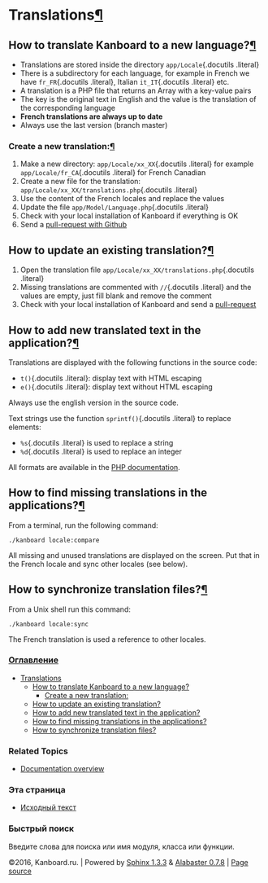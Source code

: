 Translations[¶](#translations "Ссылка на этот заголовок")
=========================================================

How to translate Kanboard to a new language?[¶](#how-to-translate-kanboard-to-a-new-language "Ссылка на этот заголовок")
------------------------------------------------------------------------------------------------------------------------

-   Translations are stored inside the directory `app/Locale`{.docutils
    .literal}
-   There is a subdirectory for each language, for example in French we
    have `fr_FR`{.docutils .literal}, Italian `it_IT`{.docutils
    .literal} etc.
-   A translation is a PHP file that returns an Array with a key-value
    pairs
-   The key is the original text in English and the value is the
    translation of the corresponding language
-   **French translations are always up to date**
-   Always use the last version (branch master)

### Create a new translation:[¶](#create-a-new-translation "Ссылка на этот заголовок")

1.  Make a new directory: `app/Locale/xx_XX`{.docutils .literal} for
    example `app/Locale/fr_CA`{.docutils .literal} for French Canadian
2.  Create a new file for the translation:
    `app/Locale/xx_XX/translations.php`{.docutils .literal}
3.  Use the content of the French locales and replace the values
4.  Update the file `app/Model/Language.php`{.docutils .literal}
5.  Check with your local installation of Kanboard if everything is OK
6.  Send a [pull-request with
    Github](https://help.github.com/articles/using-pull-requests/)

How to update an existing translation?[¶](#how-to-update-an-existing-translation "Ссылка на этот заголовок")
------------------------------------------------------------------------------------------------------------

1.  Open the translation file
    `app/Locale/xx_XX/translations.php`{.docutils .literal}
2.  Missing translations are commented with `//`{.docutils .literal} and
    the values are empty, just fill blank and remove the comment
3.  Check with your local installation of Kanboard and send a
    [pull-request](https://help.github.com/articles/using-pull-requests/)

How to add new translated text in the application?[¶](#how-to-add-new-translated-text-in-the-application "Ссылка на этот заголовок")
------------------------------------------------------------------------------------------------------------------------------------

Translations are displayed with the following functions in the source
code:

-   `t()`{.docutils .literal}: display text with HTML escaping
-   `e()`{.docutils .literal}: display text without HTML escaping

Always use the english version in the source code.

Text strings use the function `sprintf()`{.docutils .literal} to replace
elements:

-   `%s`{.docutils .literal} is used to replace a string
-   `%d`{.docutils .literal} is used to replace an integer

All formats are available in the [PHP
documentation](http://php.net/sprintf).

How to find missing translations in the applications?[¶](#how-to-find-missing-translations-in-the-applications "Ссылка на этот заголовок")
------------------------------------------------------------------------------------------------------------------------------------------

From a terminal, run the following command:

    ./kanboard locale:compare

All missing and unused translations are displayed on the screen. Put
that in the French locale and sync other locales (see below).

How to synchronize translation files?[¶](#how-to-synchronize-translation-files "Ссылка на этот заголовок")
----------------------------------------------------------------------------------------------------------

From a Unix shell run this command:

    ./kanboard locale:sync

The French translation is used a reference to other locales.

### [Оглавление](index.html)

-   [Translations](#)
    -   [How to translate Kanboard to a new
        language?](#how-to-translate-kanboard-to-a-new-language)
        -   [Create a new translation:](#create-a-new-translation)
    -   [How to update an existing
        translation?](#how-to-update-an-existing-translation)
    -   [How to add new translated text in the
        application?](#how-to-add-new-translated-text-in-the-application)
    -   [How to find missing translations in the
        applications?](#how-to-find-missing-translations-in-the-applications)
    -   [How to synchronize translation
        files?](#how-to-synchronize-translation-files)

### Related Topics

-   [Documentation overview](index.html)

### Эта страница

-   [Исходный текст](_sources/translations.txt)

### Быстрый поиск

Введите слова для поиска или имя модуля, класса или функции.

©2016, Kanboard.ru. | Powered by [Sphinx 1.3.3](http://sphinx-doc.org/)
& [Alabaster 0.7.8](https://github.com/bitprophet/alabaster) | [Page
source](_sources/translations.txt)
